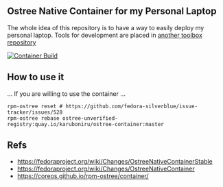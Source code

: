 ## Ostree Native Container for my Personal Laptop
The whole idea of this repository is to have a way to easily deploy my personal laptop. Tools for development are placed in [another toolbox repository](https://github.com/karuboniru/toolbox_daily/)

[![Container Build](https://github.com/karuboniru/ostree-container/actions/workflows/docker-publish.yml/badge.svg)](https://github.com/karuboniru/ostree-container/actions/workflows/docker-publish.yml)

## How to use it
... If you are willing to use the container ...
```
rpm-ostree reset # https://github.com/fedora-silverblue/issue-tracker/issues/528
rpm-ostree rebase ostree-unverified-registry:quay.io/karuboniru/ostree-container:master
```

## Refs
 - https://fedoraproject.org/wiki/Changes/OstreeNativeContainerStable
 - https://fedoraproject.org/wiki/Changes/OstreeNativeContainer
 - https://coreos.github.io/rpm-ostree/container/